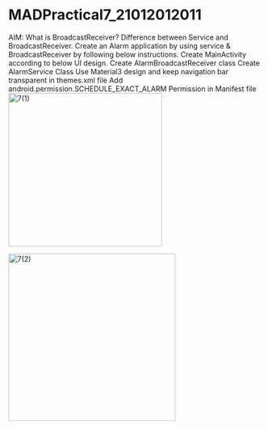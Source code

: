 # MADPractical7_21012012011

AIM: What is BroadcastReceiver? Difference between Service and BroadcastReceiver. Create an Alarm application by using service & BroadcastReceiver by following below instructions.
Create MainActivity according to below UI design.
Create AlarmBroadcastReceiver class
Create AlarmService Class
Use Material3 design and keep navigation bar transparent in themes.xml file
Add android.permission.SCHEDULE_EXACT_ALARM Permission in Manifest file
<img width="304" alt="7(1)" src="https://user-images.githubusercontent.com/110801454/195997342-d877cf4b-5c8b-4228-8408-4c520d9941dc.PNG">

<img width="331" alt="7(2)" src="https://user-images.githubusercontent.com/110801454/195997349-e26b029c-62fa-454e-9d4a-893b1a18a54e.PNG">
